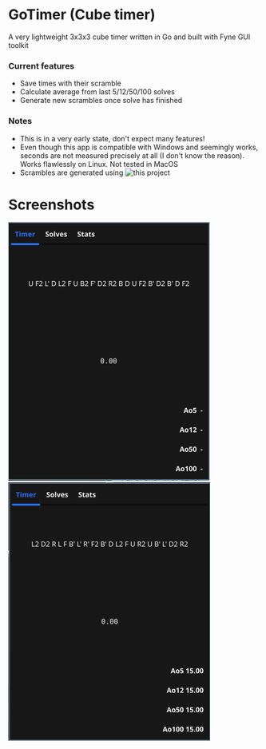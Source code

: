 # GoTimer (Cube timer)
A very lightweight 3x3x3 cube timer written in Go and built with Fyne GUI toolkit
### Current features
- Save times with their scramble
- Calculate average from last 5/12/50/100 solves
- Generate new scrambles once solve has finished
### Notes
- This is in a very early state, don't expect many features!
- Even though this app is compatible with Windows and seemingly works, seconds are not measured precisely at all (I don't know the reason). Works flawlessly on Linux. Not tested in MacOS
- Scrambles are generated using ![this](https://github.com/alexcoplan/scrambler) project 
# Screenshots
![shot1](assets/shot1.png)
![shot2](assets/shot2.png)
